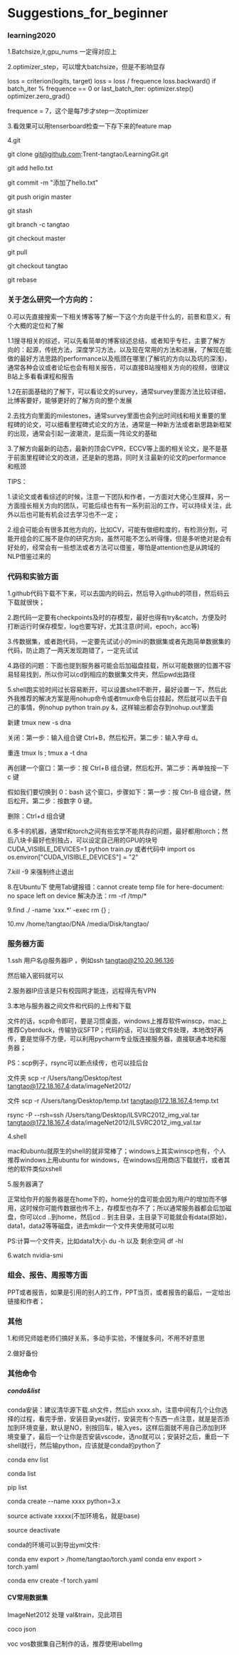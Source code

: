 # Suggestions_for_beginner

### learning2020

1.Batchsize,lr,gpu_nums 一定得对应上

2.optimizer_step，可以增大batchsize，但是不影响显存

loss = criterion(logits, target)
loss = loss / frequence
loss.backward()
if batch_iter % frequence == 0 or last_batch_iter:
  optimizer.step()
  optimizer.zero_grad()
  
 frequence = 7，这个是每7步才step一次optimizer

3.看效果可以用tenserboard检查一下存下来的feature map

4.git

git clone  git@github.com:Trent-tangtao/LearningGit.git

git add hello.txt

git commit -m "添加了hello.txt"

git push origin master

git stash

git branch -c tangtao

git checkout master

git pull

git checkout tangtao

git rebase

### 关于怎么研究一个方向的：

0.可以先直接搜索一下相关博客等了解一下这个方向是干什么的，前景和意义，有个大概的定位和了解

1.1搜寻相关的综述，可以先看简单的博客综述总结，或者知乎专栏，主要了解方向的：起源，传统方法，深度学习方法，以及现在常用的方法和进展，了解现在能做的最好方法思路的performance以及瓶颈在哪里(了解坑的方向以及坑的深浅)，通常各种会议或者论坛也会有相关报告，可以直接B站搜相关方向的视频，很建议B站上多看看课程和报告

1.2在前面基础的了解下，可以看论文的survey，通常survey里面方法比较详细，比博客要好，能够更好的了解方向的整个发展

2.去找方向里面的milestones，通常survey里面也会列出时间线和相关重要的里程碑的论文，可以细看里程碑式论文的方法，通常是一种新方法或者新思路新框架的出现，通常会引起一波潮流，是后面一阵论文的基础

3.了解方向最新的动态，最新的顶会CVPR，ECCV等上面的相关论文，是不是基于前面里程碑论文的改进，还是新的思路，同时关注最新的论文的performance和瓶颈

TIPS：

1.读论文或者看综述的时候，注意一下团队和作者，一方面对大佬心生膜拜，另一方面擅长相关方向的团队，可能后续也有有一系列前沿的工作，可以持续关注，此外以后也可能有机会过去学习也不一定；

2.组会可能会有很多其他方向的，比如CV，可能有做细粒度的，有检测分割，可能开组会的汇报不是你的研究方向，虽然可能不怎么听得懂，但是多听绝对是会有好处的，经常会有一些想法或者方法可以借鉴，哪怕是attention也是从跨域的NLP借鉴过来的

### 代码和实验方面

1.github代码下载不下来，可以去国内的码云，然后导入github的项目，然后码云下载就很快；

2.跑代码一定要有checkpoints及时的存模型，最好也得有try&catch，方便及时打断运行时保存模型，log也要写好，尤其注意(时间，epoch，acc等)

3.传数据集，或者跑代码，一定要先试试小的mini的数据集或者先跑简单数据集的代码，防止跑了一两天发现跑错了，一定先试试

4.路径的问题：下面也提到服务器可能会后加磁盘挂载，所以可能数据的位置不容易轻易找到，所以你可以cd到相应的数据集文件夹，然后pwd出路径

5.shell跑实验时间过长容易断开，可以设置shell不断开，最好设置一下，然后此外我推荐的解决方案是用nohup命令或者tmux命令后台挂起，然后就可以去干自己的事情，例nohup python train.py &，这样输出都会存到nohup.out里面

新建 tmux new -s dna  

关闭：第一步：输入组合键 Ctrl+B，然后松开。第二步：输入字母 d。

重连 tmux ls  ;  tmux a -t dna

再创建一个窗口：第一步：按 Ctrl+B 组合键，然后松开。第二步：再单独按一下 c 键

假如我们要切换到 0：bash 这个窗口，步骤如下：第一步：按 Ctrl-B 组合键，然后松开。第二步：按数字 0 键。

删除：Ctrl+d 组合键

6.多卡的机器，通常tf和torch之间有些玄学不能共存的问题，最好都用torch；然后八块卡最好也别独占，可以设定自己用的GPU的块号 CUDA_VISIBLE_DEVICES=1 python train.py  或者代码中 import os
os.environ["CUDA_VISIBLE_DEVICES"] = "2"

7.kill -9 来强制终止退出 

8.在Ubuntu下 使用Tab键报错：cannot create temp file for here-document: no space left on device
解决办法：rm -rf /tmp/*

9.find ./ -name ‘xxx.*’ -exec rm {} ;

10.mv /home/tangtao/DNA /media/Disk/tangtao/


### 服务器方面

1.ssh  用户名@服务器IP ，例如ssh tangtao@210.20.96.136 

然后输入密码就可以

2.服务器IP应该是只有校园网才能连，远程得先有VPN

3.本地与服务器之间文件和代码的上传和下载

文件的话，scp命令即可，要是习惯桌面，windows上推荐软件winscp，mac上推荐Cyberduck，传输协议SFTP；代码的话，可以当做文件处理，本地改好再传，要是觉得不方便，可以利用pycharm专业版连接服务器，直接联通本地和服务器；

PS：scp例子，rsync可以断点续传，也可以挂后台

文件夹  scp -r   /Users/tang/Desktop/test   tangtao@172.18.167.4:data/imageNet2012/

文件  scp -r   /Users/tang/Desktop/temp.txt   tangtao@172.18.167.4:temp.txt

rsync -P --rsh=ssh /Users/tang/Desktop/ILSVRC2012_img_val.tar tangtao@172.18.167.4:data/imageNet2012/ILSVRC2012_img_val.tar

4.shell

mac和ubuntu就原生的shell的就非常棒了；windows上其实winscp也有，个人推荐windows上用ubuntu for windows，在windows应用商店下载就行，或者其他的软件类似xshell

5.服务器满了

正常给你开的服务器是在home下的，home分的盘可能会因为用户的增加而不够用，这时候你可能传数据也传不上，存模型也存不了；所以通常服务器都会后加磁盘，你可以cd ..到home，然后cd .. 到主目录，主目录下可能就会有data(原始)，data1，data2等等磁盘，进去mkdir一个文件夹使用就可以啦

PS:计算一个文件夹，比如data1大小 du -h  以及 剩余空间 df -hl

6.watch  nvidia-smi


### 组会、报告、周报等方面

PPT或者报告，如果是引用的别人的工作，PPT当页，或者报告的最后，一定给出链接和作者；

### 其他

1.和师兄师姐老师们搞好关系，多动手实验，不懂就多问，不用不好意思

2.做好备份

### 其他命令

##### conda&list

conda安装：建议清华源下载.sh文件，然后sh  xxxx.sh，注意中间有几个让你选择的过程，看完手册，安装目录yes就行，安装完有个东西一点注意，就是是否添加到环境变量，默认是NO，别按回车，输入yes，这样后面就不用自己添加到环境变量了，最后一个让你是否安装vscode，选no就可以；安装好之后，重启一下shell就行，然后输python，应该就是conda的python了

conda env list

conda list

pip list

conda create --name xxxx python=3.x

source activate xxxxx(不加环境名，就是base)

source deactivate

conda的环境可以到导出yml文件:

conda env export > /home/tangtao/torch.yaml   conda env export > torch.yaml

conda env create -f torch.yaml

#### CV常用数据集

ImageNet2012 处理 val&train，见此项目

coco   json

voc  vos数据集自己制作的话，推荐使用labelImg





